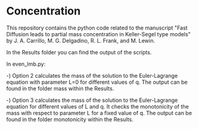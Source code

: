 # Concentration

This repository contains the python code related to the manuscript "Fast Diffusion leads to partial mass concentration in Keller-Segel type models" by J. A. Carrillo, M. G. Delgadino, R. L. Frank, and M. Lewin.

In the Results folder you can find the output of the scripts.


In even_lmb.py:

-) Option 2 calculates the mass of the solution to the Euler-Lagrange equation with parameter L=0 for different values of q. The output can be found in the folder mass within the Results.

-) Option 3 calculates the mass of the solution to the Euler-Lagrange equation for different values of L and q. It checks the monotonicity of the mass with respect to parameter L for a fixed value of q. The output can be found in the folder monotonicity within the Results.
